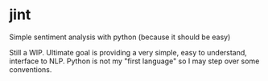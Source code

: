 # jint

Simple sentiment analysis with python (because it should be easy)

Still a WIP. Ultimate goal is providing a very simple, easy to understand, interface to NLP. Python is not my "first language" so I may step over some conventions.
